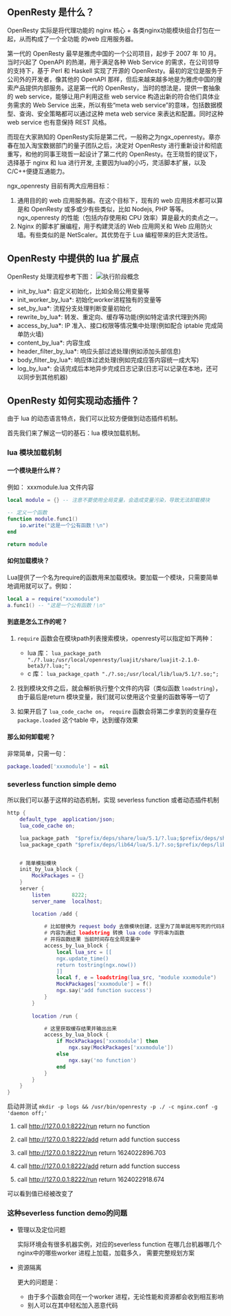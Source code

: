 ## OpenResty 是什么？

OpenResty 实际是将代理功能的 nginx 核心 + 各类nginx功能模块组合打包在一起，从而构成了一个全功能 的web 应用服务器。

第一代的 OpenResty 最早是雅虎中国的一个公司项目，起步于 2007 年 10 月。当时兴起了 OpenAPI 的热潮，用于满足各种 Web Service 的需求，在公司领导的支持下，基于 Perl 和 Haskell 实现了开源的 OpenResty。最初的定位是服务于公司外的开发者，像其他的 OpenAPI 那样，但后来越来越多地是为雅虎中国的搜索产品提供内部服务。这是第一代的 OpenResty，当时的想法是，提供一套抽象的 web service，能够让用户利用这些 web service 构造出新的符合他们具体业务需求的 Web Service 出来，所以有些“meta web service”的意味，包括数据模型、查询、安全策略都可以通过这种 meta web service 来表达和配置。同时这种 web service 也有意保持 REST 风格。

而现在大家熟知的 OpenResty实际是第二代，一般称之为ngx_openresty。章亦春在加入淘宝数据部门的量子团队之后，决定对 OpenResty 进行重新设计和彻底重写，和他的同事王晓哲一起设计了第二代的 OpenResty。在王晓哲的提议下，选择基于 nginx 和 lua 进行开发, 主要因为lua的小巧，灵活脚本扩展，以及C/C++便捷互通能力。

ngx_openresty 目前有两大应用目标：

1. 通用目的的 web 应用服务器。在这个目标下，现有的 web 应用技术都可以算是和 OpenResty 或多或少有些类似，比如 Nodejs, PHP 等等。ngx_openresty 的性能（包括内存使用和 CPU 效率）算是最大的卖点之一。
2. Nginx 的脚本扩展编程，用于构建灵活的 Web 应用网关和 Web 应用防火墙。有些类似的是 NetScaler。其优势在于 Lua 编程带来的巨大灵活性。

## OpenResty 中提供的 lua 扩展点
OpenResty 处理流程参考下图：
![执行阶段概念](https://moonbingbing.gitbooks.io/openresty-best-practices/content/images/openresty_phases.png)

* init_by_lua*: 自定义初始化，比如全局公用变量等
* init_worker_by_lua*: 初始化worker进程独有的变量等
* set_by_lua*: 流程分支处理判断变量初始化
* rewrite_by_lua*: 转发、重定向、缓存等功能(例如特定请求代理到外网)
* access_by_lua*: IP 准入、接口权限等情况集中处理(例如配合  iptable 完成简单防火墙)
* content_by_lua*: 内容生成
* header_filter_by_lua*: 响应头部过滤处理(例如添加头部信息)
* body_filter_by_lua*: 响应体过滤处理(例如完成应答内容统一成大写)
* log_by_lua*: 会话完成后本地异步完成日志记录(日志可以记录在本地，还可以同步到其他机器)

## OpenResty 如何实现动态插件？

由于 lua 的动态语言特点，我们可以比较方便做到动态插件机制。

首先我们来了解这一切的基石：lua 模块加载机制。

### lua 模块加载机制

#### 一个模块是什么样？

例如： xxxmodule.lua 文件内容
``` lua
local module = {} -- 注意不要使用全局变量，会造成变量污染，导致无法卸载模块
 
-- 定义一个函数
function module.func1()
    io.write("这是一个公有函数！\n")
end

return module
```

#### 如何加载模块？

Lua提供了一个名为require的函数用来加载模块。要加载一个模块，只需要简单地调用就可以了。例如：

``` lua
local a = require("xxxmodule")
a.func1() -- "这是一个公有函数！\n"
```

#### 到底是怎么工作的呢？

1. `require` 函数会在模块path列表搜索模块，openresty可以指定如下两种：
    * lua 库： `lua_package_path  "./?.lua;/usr/local/openresty/luajit/share/luajit-2.1.0-beta3/?.lua;";`
    * c 库： `lua_package_cpath "./?.so;/usr/local/lib/lua/5.1/?.so;";`

2. 找到模块文件之后，就会解析执行整个文件的内容（类似函数 `loadstring`），由于最后是return 模块变量，我们就可以使用这个变量的函数等等一切了

3. 如果开启了 `lua_code_cache on`，  `require` 函数会将第二步拿到的变量存在 `package.loaded` 这个table 中，达到缓存效果

#### 那么如何卸载呢？

非常简单，只需一句：

``` lua
package.loaded['xxxmodule'] = nil
```

### severless function simple demo

所以我们可以基于这样的动态机制，实现 severless function 或者动态插件机制

``` lua
http {
    default_type  application/json;
    lua_code_cache on;

    lua_package_path  "$prefix/deps/share/lua/5.1/?.lua;$prefix/deps/share/lua/5.1/?/init.lua;$prefix/src/?.lua;$prefix/src/?/init.lua;;./?.lua;/usr/local/openresty/luajit/share/luajit-2.1.0-beta3/?.lua;/usr/local/share/lua/5.1/?.lua;/usr/local/share/lua/5.1/?/init.lua;/usr/local/openresty/luajit/share/lua/5.1/?.lua;/usr/local/openresty/luajit/share/lua/5.1/?/init.lua;";
    lua_package_cpath "$prefix/deps/lib64/lua/5.1/?.so;$prefix/deps/lib/lua/5.1/?.so;;./?.so;/usr/local/lib/lua/5.1/?.so;/usr/local/openresty/luajit/lib/lua/5.1/?.so;/usr/local/lib/lua/5.1/loadall.so;";


    # 简单模拟模块
    init_by_lua_block {
        MockPackages = {} 
    }
    server {
        listen       8222;
        server_name  localhost;

        location /add {
            
            # 比如替换为 request body 去做模块创建，这里为了简单就用写死的代码来模拟
            # 内容为通过 loadstring 转换 lua code 字符串为函数
            # 并将函数结果 当前时间存在全局变量中
            access_by_lua_block {
                local lua_src = [[
                ngx.update_time()
                return tostring(ngx.now())
                ]]
                local f, e = loadstring(lua_src, "module xxxmodule")
                MockPackages['xxxmodule'] = f()
                ngx.say('add function success')
            }
        }
        
        location /run {

            # 这里获取缓存结果并输出出来
            access_by_lua_block {
                if MockPackages['xxxmodule'] then
                    ngx.say(MockPackages['xxxmodule'])
                else 
                    ngx.say('no function')
                end
            }
        }
    }
}
```

启动并测试 `mkdir -p logs && /usr/bin/openresty -p ./ -c nginx.conf -g 'daemon off;'`

1. call http://127.0.0.1:8222/run
    return no function

2. call http://127.0.0.1:8222/add
    return add function success

3. call http://127.0.0.1:8222/run
    return 1624022896.703

4. call http://127.0.0.1:8222/add
    return add function success

5. call http://127.0.0.1:8222/run
    return 1624022918.674

可以看到值已经被改变了
### 这种severless function demo的问题

* 管理以及定位问题

    实际环境会有很多机器实例，对应的severless function 在哪几台机器哪几个nginx中的哪些worker 进程上加载，加载多久， 需要完整规划方案

* 资源隔离

    更大的问题是：
    * 由于多个函数会同在一个worker 进程，无论性能和资源都会收到相互影响
    * 别人可以在其中轻松加入恶意代码